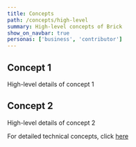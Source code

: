 ```yaml
---
title: Concepts
path: /concepts/high-level
summary: High-level concepts of Brick
show_on_navbar: true
personas: ['business', 'contributor']
---
```


## Concept 1

High-level details of concept 1

## Concept 2

High-level details of concept 2

For detailed technical concepts, click [here](/concepts/technical)